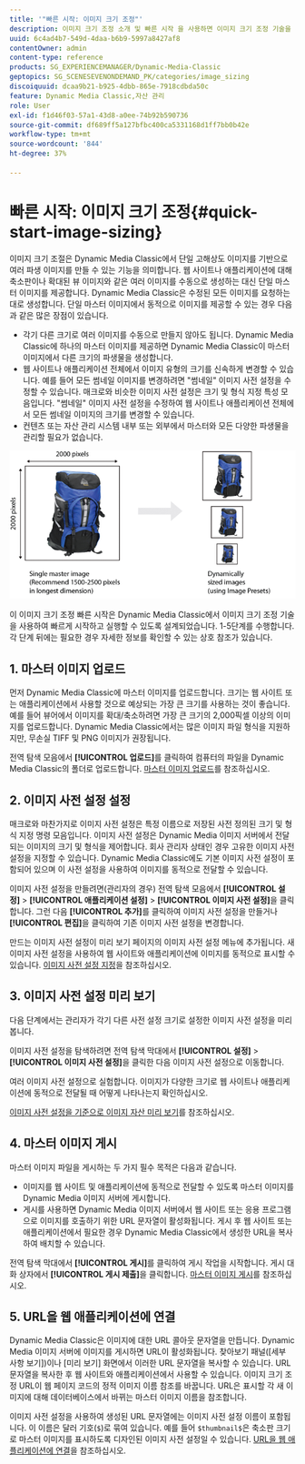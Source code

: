 ```yaml
---
title: '"빠른 시작: 이미지 크기 조정"'
description: 이미지 크기 조정 소개 및 빠른 시작 을 사용하면 이미지 크기 조정 기술을 사용하여 신속하게 시작하고 실행할 수 있습니다.
uuid: 6c4ad4b7-549d-4daa-b6b9-5997a8427af8
contentOwner: admin
content-type: reference
products: SG_EXPERIENCEMANAGER/Dynamic-Media-Classic
geptopics: SG_SCENESEVENONDEMAND_PK/categories/image_sizing
discoiquuid: dcaa9b21-b925-4dbb-865e-7918cdbda50c
feature: Dynamic Media Classic,자산 관리
role: User
exl-id: f1d46f03-57a1-43d8-a0ee-74b92b590736
source-git-commit: df689ff5a127bfbc400ca5331168d1ff7bb0b42e
workflow-type: tm+mt
source-wordcount: '844'
ht-degree: 37%

---
```


# 빠른 시작: 이미지 크기 조정{#quick-start-image-sizing}

이미지 크기 조절은 Dynamic Media Classic에서 단일 고해상도 이미지를 기반으로 여러 파생 이미지를 만들 수 있는 기능을 의미합니다. 웹 사이트나 애플리케이션에 대해 축소판이나 확대된 뷰 이미지와 같은 여러 이미지를 수동으로 생성하는 대신 단일 마스터 이미지를 제공합니다. Dynamic Media Classic은 수정된 모든 이미지를 요청하는 대로 생성합니다. 단일 마스터 이미지에서 동적으로 이미지를 제공할 수 있는 경우 다음과 같은 많은 장점이 있습니다.

* 각기 다른 크기로 여러 이미지를 수동으로 만들지 않아도 됩니다. Dynamic Media Classic에 하나의 마스터 이미지를 제공하면 Dynamic Media Classic이 마스터 이미지에서 다른 크기의 파생물을 생성합니다.
* 웹 사이트나 애플리케이션 전체에서 이미지 유형의 크기를 신속하게 변경할 수 있습니다. 예를 들어 모든 썸네일 이미지를 변경하려면 &quot;썸네일&quot; 이미지 사전 설정을 수정할 수 있습니다. 매크로와 비슷한 이미지 사전 설정은 크기 및 형식 지정 특성 모음입니다. &quot;썸네일&quot; 이미지 사전 설정을 수정하여 웹 사이트나 애플리케이션 전체에서 모든 썸네일 이미지의 크기를 변경할 수 있습니다.
* 컨텐츠 또는 자산 관리 시스템 내부 또는 외부에서 마스터와 모든 다양한 파생물을 관리할 필요가 없습니다.

![동일한 고해상도 마스터 파일과 크기가 다른 여러 파생 이미지를 만들 수 있습니다.](/help/assets/is_derivative_sizes_popup.png)

이 이미지 크기 조정 빠른 시작은 Dynamic Media Classic에서 이미지 크기 조정 기술을 사용하여 빠르게 시작하고 실행할 수 있도록 설계되었습니다. 1-5단계를 수행합니다. 각 단계 뒤에는 필요한 경우 자세한 정보를 확인할 수 있는 상호 참조가 있습니다.

## 1. 마스터 이미지 업로드

먼저 Dynamic Media Classic에 마스터 이미지를 업로드합니다. 크기는 웹 사이트 또는 애플리케이션에서 사용할 것으로 예상되는 가장 큰 크기를 사용하는 것이 좋습니다. 예를 들어 뷰어에서 이미지를 확대/축소하려면 가장 큰 크기의 2,000픽셀 이상의 이미지를 업로드합니다. Dynamic Media Classic에서는 많은 이미지 파일 형식을 지원하지만, 무손실 TIFF 및 PNG 이미지가 권장됩니다.

전역 탐색 모음에서 **[!UICONTROL 업로드]**&#x200B;를 클릭하여 컴퓨터의 파일을 Dynamic Media Classic의 폴더로 업로드합니다. [마스터 이미지 업로드](uploading-master-images.md#uploading_master_images)를 참조하십시오.

## 2. 이미지 사전 설정 설정

매크로와 마찬가지로 이미지 사전 설정은 특정 이름으로 저장된 사전 정의된 크기 및 형식 지정 명령 모음입니다. 이미지 사전 설정은 Dynamic Media 이미지 서버에서 전달되는 이미지의 크기 및 형식을 제어합니다. 회사 관리자 상태인 경우 고유한 이미지 사전 설정을 지정할 수 있습니다. Dynamic Media Classic에도 기본 이미지 사전 설정이 포함되어 있으며 이 사전 설정을 사용하여 이미지를 동적으로 전달할 수 있습니다.

이미지 사전 설정을 만들려면(관리자의 경우) 전역 탐색 모음에서 **[!UICONTROL 설정]** > **[!UICONTROL 애플리케이션 설정]** > **[!UICONTROL 이미지 사전 설정]**&#x200B;을 클릭합니다. 그런 다음 **[!UICONTROL 추가]**&#x200B;를 클릭하여 이미지 사전 설정을 만들거나 **[!UICONTROL 편집]**&#x200B;을 클릭하여 기존 이미지 사전 설정을 변경합니다.

만드는 이미지 사전 설정이 미리 보기 페이지의 이미지 사전 설정 메뉴에 추가됩니다. 새 이미지 사전 설정을 사용하여 웹 사이트와 애플리케이션에 이미지를 동적으로 표시할 수 있습니다. [이미지 사전 설정 지정](setting-image-presets.md#setting_up_image_presets)을 참조하십시오.

## 3. 이미지 사전 설정 미리 보기

다음 단계에서는 관리자가 각기 다른 사전 설정 크기로 설정한 이미지 사전 설정을 미리 봅니다.

이미지 사전 설정을 탐색하려면 전역 탐색 막대에서 **[!UICONTROL 설정]** > **[!UICONTROL 이미지 사전 설정]**&#x200B;을 클릭한 다음 이미지 사전 설정으로 이동합니다.

여러 이미지 사전 설정으로 실험합니다. 이미지가 다양한 크기로 웹 사이트나 애플리케이션에 동적으로 전달될 때 어떻게 나타나는지 확인하십시오.

[이미지 사전 설정을 기준으로 이미지 자산 미리 보기](previewing-asset.md#previewing_an_image_asset_based_on_its_image_preset)를 참조하십시오.

## 4. 마스터 이미지 게시

마스터 이미지 파일을 게시하는 두 가지 필수 목적은 다음과 같습니다.

* 이미지를 웹 사이트 및 애플리케이션에 동적으로 전달할 수 있도록 마스터 이미지를 Dynamic Media 이미지 서버에 게시합니다.
* 게시를 사용하면 Dynamic Media 이미지 서버에서 웹 사이트 또는 응용 프로그램으로 이미지를 호출하기 위한 URL 문자열이 활성화됩니다. 게시 후 웹 사이트 또는 애플리케이션에서 필요한 경우 Dynamic Media Classic에서 생성한 URL을 복사하여 배치할 수 있습니다.

전역 탐색 막대에서 **[!UICONTROL 게시]**&#x200B;를 클릭하여 게시 작업을 시작합니다. 게시 대화 상자에서 **[!UICONTROL 게시 제출]**&#x200B;을 클릭합니다. [마스터 이미지 게시](publishing-master-images.md#publishing_master_images)를 참조하십시오.

## 5. URL을 웹 애플리케이션에 연결

Dynamic Media Classic은 이미지에 대한 URL 콜아웃 문자열을 만듭니다. Dynamic Media 이미지 서버에 이미지를 게시하면 URL이 활성화됩니다. 찾아보기 패널([세부 사항 보기])이나 [미리 보기] 화면에서 이러한 URL 문자열을 복사할 수 있습니다. URL 문자열을 복사한 후 웹 사이트와 애플리케이션에서 사용할 수 있습니다. 이미지 크기 조정 URL이 웹 페이지 코드의 정적 이미지 이름 참조를 바꿉니다. URL은 표시할 각 새 이미지에 대해 데이터베이스에서 바뀌는 마스터 이미지 이름을 참조합니다.

이미지 사전 설정을 사용하여 생성된 URL 문자열에는 이미지 사전 설정 이름이 포함됩니다. 이 이름은 달러 기호(`$`)로 묶여 있습니다. 예를 들어 `$thumbnail$`은 축소판 크기로 마스터 이미지를 표시하도록 디자인된 이미지 사전 설정일 수 있습니다. [URL을 웹 애플리케이션에 연결](linking-urls-web-application.md#linking_urls_to_your_web_application)을 참조하십시오.
